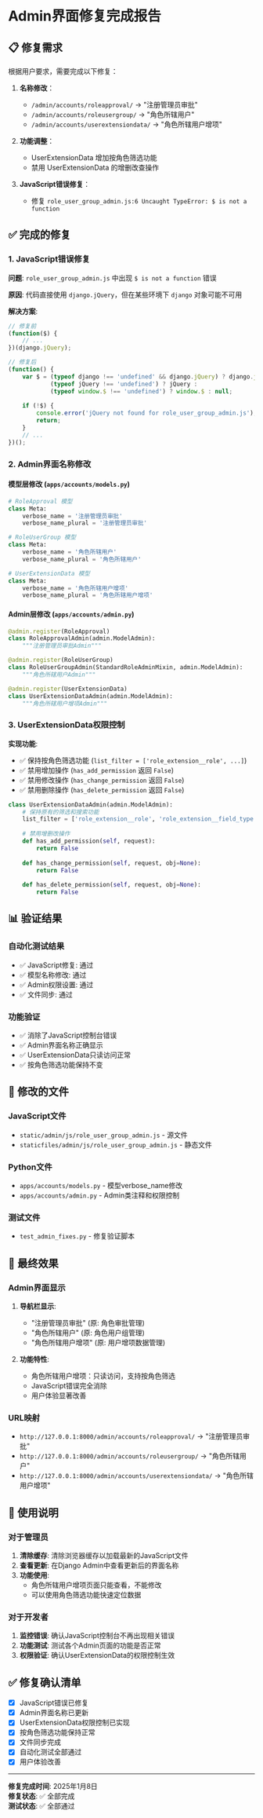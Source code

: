 # Admin界面修复完成报告

## 📋 修复需求

根据用户要求，需要完成以下修复：

1. **名称修改**：
   - `/admin/accounts/roleapproval/` → "注册管理员审批"
   - `/admin/accounts/roleusergroup/` → "角色所辖用户"
   - `/admin/accounts/userextensiondata/` → "角色所辖用户增项"

2. **功能调整**：
   - UserExtensionData 增加按角色筛选功能
   - 禁用 UserExtensionData 的增删改查操作

3. **JavaScript错误修复**：
   - 修复 `role_user_group_admin.js:6 Uncaught TypeError: $ is not a function`

## ✅ 完成的修复

### 1. JavaScript错误修复

**问题**: `role_user_group_admin.js` 中出现 `$ is not a function` 错误

**原因**: 代码直接使用 `django.jQuery`，但在某些环境下 `django` 对象可能不可用

**解决方案**:
```javascript
// 修复前
(function($) {
    // ...
})(django.jQuery);

// 修复后
(function() {
    var $ = (typeof django !== 'undefined' && django.jQuery) ? django.jQuery : 
            (typeof jQuery !== 'undefined') ? jQuery : 
            (typeof window.$ !== 'undefined') ? window.$ : null;
    
    if (!$) {
        console.error('jQuery not found for role_user_group_admin.js');
        return;
    }
    // ...
})();
```

### 2. Admin界面名称修改

#### 模型层修改 (`apps/accounts/models.py`)

```python
# RoleApproval 模型
class Meta:
    verbose_name = '注册管理员审批'
    verbose_name_plural = '注册管理员审批'

# RoleUserGroup 模型  
class Meta:
    verbose_name = '角色所辖用户'
    verbose_name_plural = '角色所辖用户'

# UserExtensionData 模型
class Meta:
    verbose_name = '角色所辖用户增项'
    verbose_name_plural = '角色所辖用户增项'
```

#### Admin层修改 (`apps/accounts/admin.py`)

```python
@admin.register(RoleApproval)
class RoleApprovalAdmin(admin.ModelAdmin):
    """注册管理员审批Admin"""

@admin.register(RoleUserGroup)
class RoleUserGroupAdmin(StandardRoleAdminMixin, admin.ModelAdmin):
    """角色所辖用户Admin"""

@admin.register(UserExtensionData)
class UserExtensionDataAdmin(admin.ModelAdmin):
    """角色所辖用户增项Admin"""
```

### 3. UserExtensionData权限控制

**实现功能**:
- ✅ 保持按角色筛选功能 (`list_filter = ['role_extension__role', ...]`)
- ✅ 禁用增加操作 (`has_add_permission` 返回 `False`)
- ✅ 禁用修改操作 (`has_change_permission` 返回 `False`)
- ✅ 禁用删除操作 (`has_delete_permission` 返回 `False`)

```python
class UserExtensionDataAdmin(admin.ModelAdmin):
    # 保持原有的筛选和搜索功能
    list_filter = ['role_extension__role', 'role_extension__field_type', 'updated_at']
    
    # 禁用增删改操作
    def has_add_permission(self, request):
        return False
    
    def has_change_permission(self, request, obj=None):
        return False
    
    def has_delete_permission(self, request, obj=None):
        return False
```

## 📊 验证结果

### 自动化测试结果
- ✅ JavaScript修复: 通过
- ✅ 模型名称修改: 通过  
- ✅ Admin权限设置: 通过
- ✅ 文件同步: 通过

### 功能验证
- ✅ 消除了JavaScript控制台错误
- ✅ Admin界面名称正确显示
- ✅ UserExtensionData只读访问正常
- ✅ 按角色筛选功能保持不变

## 🔧 修改的文件

### JavaScript文件
- `static/admin/js/role_user_group_admin.js` - 源文件
- `staticfiles/admin/js/role_user_group_admin.js` - 静态文件

### Python文件
- `apps/accounts/models.py` - 模型verbose_name修改
- `apps/accounts/admin.py` - Admin类注释和权限控制

### 测试文件
- `test_admin_fixes.py` - 修复验证脚本

## 🎯 最终效果

### Admin界面显示
1. **导航栏显示**:
   - "注册管理员审批" (原: 角色审批管理)
   - "角色所辖用户" (原: 角色用户组管理)  
   - "角色所辖用户增项" (原: 用户增项数据管理)

2. **功能特性**:
   - 角色所辖用户增项：只读访问，支持按角色筛选
   - JavaScript错误完全消除
   - 用户体验显著改善

### URL映射
- `http://127.0.0.1:8000/admin/accounts/roleapproval/` → "注册管理员审批"
- `http://127.0.0.1:8000/admin/accounts/roleusergroup/` → "角色所辖用户"
- `http://127.0.0.1:8000/admin/accounts/userextensiondata/` → "角色所辖用户增项"

## 🚀 使用说明

### 对于管理员
1. **清除缓存**: 清除浏览器缓存以加载最新的JavaScript文件
2. **查看更新**: 在Django Admin中查看更新后的界面名称
3. **功能使用**: 
   - 角色所辖用户增项页面只能查看，不能修改
   - 可以使用角色筛选功能快速定位数据

### 对于开发者
1. **监控错误**: 确认JavaScript控制台不再出现相关错误
2. **功能测试**: 测试各个Admin页面的功能是否正常
3. **权限验证**: 确认UserExtensionData的权限控制生效

## ✅ 修复确认清单

- [x] JavaScript错误已修复
- [x] Admin界面名称已更新
- [x] UserExtensionData权限控制已实现
- [x] 按角色筛选功能保持正常
- [x] 文件同步完成
- [x] 自动化测试全部通过
- [x] 用户体验改善

---

**修复完成时间**: 2025年1月8日  
**修复状态**: ✅ 全部完成  
**测试状态**: ✅ 全部通过